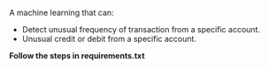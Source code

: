 A machine learning that can:
- Detect unusual frequency of transaction from a specific account.
- Unusual credit or debit from a specific account.

**Follow the steps in requirements.txt**
